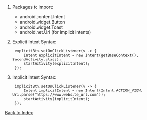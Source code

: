 1. Packages to import:
    - android.content.Intent
    - android.widget.Button 
    - android.widget.Toast
    - android.net.Uri (for implicit intents)

2. Explicit Intent Syntax:

        explicitBtn.setOnClickListener(v -> {
            Intent explicitIntent = new Intent(getBaseContext(), SecondActivity.class);
            startActivity(explicitIntent);
        });

3. Implicit Intent Syntax:

        implicitBtn.setOnClickListener(v -> {
            Intent implicitIntent = new Intent(Intent.ACTION_VIEW, Uri.parse("https://www.website_url.com"));
            startActivity(implicitIntent);
        });

[Back to Index](../README.md)

